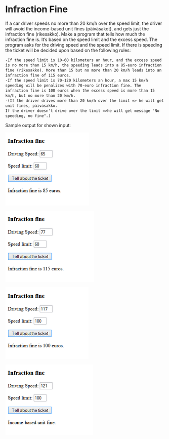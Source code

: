 # Infraction Fine

If a car driver speeds no more than 20 km/h over the speed limit, the driver will avoid the income-based unit fines (päiväsakot), and gets just the infraction fine (rikesakko). Make a program that tells how much the infraction fine is. It’s based on the speed limit and the excess speed. The program asks for the driving speed and the speed limit. If there is speeding the ticket will be decided upon based on the following rules:

```
-If the speed limit is 10-60 kilometers an hour, and the excess speed is no more than 15 km/h, the speeding leads into a 85-euro infraction fine (rikesakko). More than 15 but no more than 20 km/h leads into an infraction fine of 115 euros.
-If the speed limit is 70-120 kilometers an hour, a max 15 km/h speeding will be penalizes with 70-euro infraction fine. The infraction fine is 100 euros when the excess speed is more than 15 km/h, but no more than 20 km/h.
-(If the driver drives more than 20 km/h over the limit => he will get unit fines, päiväsakko.
If the driver doesn't drive over the limit =>he will get message "No speeding, no fine".)
```

Sample output for shown input:

![Infraction_fine](./06.09b.png)

![Infraction_fine_2](./06.09c.png)

![Infraction_fine_3](./06.09e.png)

![Infraction_fine_4](./06.09f.png)